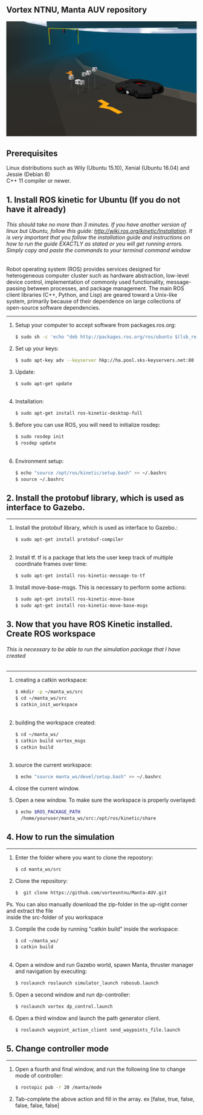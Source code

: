 ## Vortex NTNU, Manta AUV repository

![MANTA](manta_underwater_robosub.png)

## Prerequisites

Linux distributions such as Wily (Ubuntu 15.10), Xenial (Ubuntu 16.04) and Jessie (Debian 8)<br />
C++ 11 compiler or newer.

## 1. Install ROS kinetic for Ubuntu (If you do not have it already) ##

###### This should take no more than 3 minutes. If you have another version of linux but Ubuntu, follow this guide: http://wiki.ros.org/kinetic/Installation. It is very important that you follow the installation guide and instructions on how to run the guide EXACTLY as stated or you will get running errors. Simply copy and paste the commands to your terminal command window ######

Robot operating system (ROS) provides services designed for heterogeneous computer cluster such as hardware abstraction, low-level device control, implementation of commonly used functionality, message-passing between processes, and package management. The main ROS client libraries (C++, Python, and Lisp) are geared toward a Unix-like system, primarily because of their dependence on large collections of open-source software dependencies.


-------------------------

1. Setup your computer to accept software from packages.ros.org:
	```bash
	$ sudo sh -c 'echo "deb http://packages.ros.org/ros/ubuntu $(lsb_release -sc) main" > /etc/apt/sources.list.d/ros-latest.list'
	```

2. Set up your keys:
	```bash
	$ sudo apt-key adv --keyserver hkp://ha.pool.sks-keyservers.net:80 --recv-key 421C365BD9FF1F717815A3895523BAEEB01FA116
	```

3. Update:
	```bash
	$ sudo apt-get update
  
4. Installation:
	```bash
	$ sudo apt-get install ros-kinetic-desktop-full
	```

5. Before you can use ROS, you will need to initialize rosdep: 
	```bash
	$ sudo rosdep init
	$ rosdep update
  

6. Environment setup:
	```bash
	$ echo "source /opt/ros/kinetic/setup.bash" >> ~/.bashrc
	$ source ~/.bashrc

## 2. Install the protobuf library, which is used as interface to Gazebo. ##
-------------------------

1. Install the protobuf library, which is used as interface to Gazebo.:
	```bash
	$ sudo apt-get install protobuf-compiler
  
2. Install tf. tf is a package that lets the user keep track of multiple coordinate frames over time:
	```bash
	$ sudo apt-get install ros-kinetic-message-to-tf

2. Install move-base-msgs. This is necessary to perform some actions:
	```bash
	$ sudo apt-get install ros-kinetic-move-base
	$ sudo apt-get install ros-kinetic-move-base-msgs 

## 3. Now that you have ROS Kinetic installed. Create ROS workspace ##
###### This is necessary to be able to run the simulation package that I have created
-------------------------

1. creating a catkin workspace:
	```bash
	$ mkdir -p ~/manta_ws/src
	$ cd ~/manta_ws/src
	$ catkin_init_workspace
  
2. building the workspace created:
	```bash
	$ cd ~/manta_ws/
	$ catkin build vortex_msgs
	$ catkin build
  
3. source the current workspace:
	```bash
	$ echo "source manta_ws/devel/setup.bash" >> ~/.bashrc
	
3. close the current window.

4. Open a new window. To make sure the workspace is properly overlayed:
	```bash
	$ echo $ROS_PACKAGE_PATH
	  /home/youruser/manta_ws/src:/opt/ros/kinetic/share 


## 4. How to run the simulation ##
-------------------------
1. Enter the folder where you want to clone the repostory:
	```bash
	$ cd manta_ws/src
	```

2. Clone the repository: 
	```bash
	$  git clone https://github.com/vortexntnu/Manta-AUV.git
	```
Ps. You can also manually download the zip-folder in the up-right corner and extract the file <br />
inside the src-folder of you workspace

3. Compile the code by running "catkin build" inside the workspace:
	```bash
	$ cd ~/manta_ws/
	$ catkin build
  
4. Open a window and run Gazebo world, spawn Manta, thruster manager and navigation by executing: 
	```bash
	$ roslaunch roslaunch simulator_launch robosub.launch 
	```

5. Open a second window and run dp-controller:
	```bash
	$ roslaunch vortex dp_control.launch 
	```
  
6. Open a third window and launch the path generator client.
	```bash
	$ roslaunch waypoint_action_client send_waypoints_file.launch
	```
## 5. Change controller mode ##
-------------------------
1. Open a fourth and final window, and run the following line to change mode of controller:
	```bash
	$ rostopic pub -r 20 /manta/mode 
	```
2. Tab-complete the above action and fill in the array. ex [false, true, false, false, false, false]



